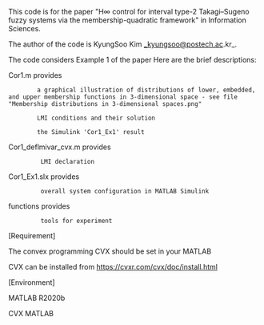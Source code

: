 This code is for the paper "H∞ control for interval type-2 Takagi–Sugeno fuzzy systems via the membership-quadratic framework" in Information Sciences.

The author of the code is KyungSoo Kim _kyungsoo@postech.ac.kr_.

The code considers Example 1 of the paper
Here are the brief descriptions:

  Cor1.m provides 
  
            a graphical illustration of distributions of lower, embedded, and upper membership functions in 3-dimensional space - see file "Membership distributions in 3-dimensional spaces.png"
  
            LMI conditions and their solution
           
            the Simulink 'Cor1_Ex1' result           
           
  Cor1_deflmivar_cvx.m provides
  
             LMI declaration
  
  Cor1_Ex1.slx provides
  
             overall system configuration in MATLAB Simulink
  
  functions provides 
  
             tools for experiment

[Requirement]

The convex programming CVX should be set in your MATLAB

CVX can be installed from https://cvxr.com/cvx/doc/install.html

[Environment]

MATLAB R2020b 

CVX MATLAB
